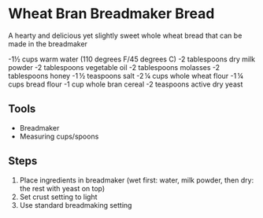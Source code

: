 Wheat Bran Breadmaker Bread
======

A hearty and delicious yet slightly sweet whole wheat bread that can be made in the breadmaker

-1½ cups warm water (110 degrees F/45 degrees C)
-2 tablespoons dry milk powder
-2 tablespoons vegetable oil
-2 tablespoons molasses
-2 tablespoons honey
-1 ½ teaspoons salt
-2 ¼ cups whole wheat flour
-1 ¼ cups bread flour
-1 cup whole bran cereal
-2 teaspoons active dry yeast

## Tools
- Breadmaker
- Measuring cups/spoons

## Steps
1. Place ingredients in breadmaker (wet first: water, milk powder, then dry: the rest with yeast on top)
1. Set crust setting to light
1. Use standard breadmaking setting
